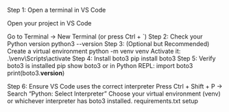 Step 1: Open a terminal in VS Code

Open your project in VS Code

Go to Terminal → New Terminal (or press Ctrl + `)
Step 2: Check your Python version
python3 --version
Step 3: (Optional but Recommended) Create a virtual environment
python -m venv venv
Activate it:
.\venv\Scripts\activate
Step 4: Install boto3
pip install boto3
Step 5: Verify boto3 is installed
pip show boto3
or in Python REPL:
import boto3
print(boto3.__version__)

Step 6: Ensure VS Code uses the correct interpreter
Press Ctrl + Shift + P → Search “Python: Select Interpreter”
Choose your virtual environment (venv) or whichever interpreter has boto3 installed.
requirements.txt setup

